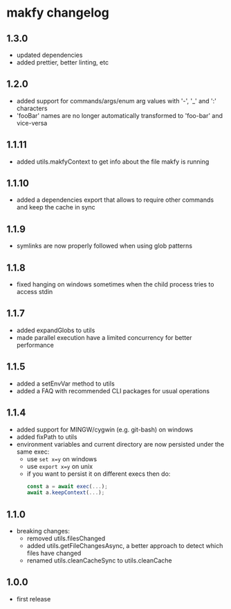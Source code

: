# makfy changelog

## 1.3.0

- updated dependencies
- added prettier, better linting, etc

## 1.2.0

- added support for commands/args/enum arg values with '-', '\_' and ':' characters
- 'fooBar' names are no longer automatically transformed to 'foo-bar' and vice-versa

## 1.1.11

- added utils.makfyContext to get info about the file makfy is running

## 1.1.10

- added a dependencies export that allows to require other commands and keep the cache in sync

## 1.1.9

- symlinks are now properly followed when using glob patterns

## 1.1.8

- fixed hanging on windows sometimes when the child process tries to access stdin

## 1.1.7

- added expandGlobs to utils
- made parallel execution have a limited concurrency for better performance

## 1.1.5

- added a setEnvVar method to utils
- added a FAQ with recommended CLI packages for usual operations

## 1.1.4

- added support for MINGW/cygwin (e.g. git-bash) on windows
- added fixPath to utils
- environment variables and current directory are now persisted under the same exec:
  - use `set x=y` on windows
  - use `export x=y` on unix
  - if you want to persist it on different execs then do:
    ```js
    const a = await exec(...);
    await a.keepContext(...);
    ```

## 1.1.0

- breaking changes:
  - removed utils.filesChanged
  - added utils.getFileChangesAsync, a better approach to detect which files have changed
  - renamed utils.cleanCacheSync to utils.cleanCache

## 1.0.0

- first release
